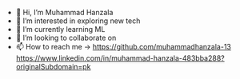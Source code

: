 - 👋 Hi, I’m Muhammad Hanzala 
- 👀 I’m interested in exploring new tech
- 🌱 I’m currently learning ML 
- 💞️ I’m looking to collaborate on
- 📫 How to reach me -> https://github.com/muhammadhanzala-13
https://www.linkedin.com/in/muhammad-hanzala-483bba288?originalSubdomain=pk
<!---
muhammadhanzala-13/muhammadhanzala-13 is a ✨ special ✨ repository because its `README.md` (this file) appears on your GitHub profile.
You can click the Preview link to take a look at your changes.
--->
